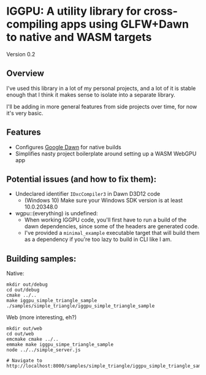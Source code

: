# IGGPU: A utility library for cross-compiling apps using GLFW+Dawn to native and WASM targets

Version 0.2

## Overview

I've used this library in a lot of my personal projects, and a lot of it is stable enough that
I think it makes sense to isolate into a separate library.

I'll be adding in more general features from side projects over time, for now it's very basic.

## Features

* Configures [Google Dawn](https://dawn.googlesource.com/dawn) for native builds
* Simplifies nasty project boilerplate around setting up a WASM WebGPU app

## Potential issues (and how to fix them):

* Undeclared identifier `IDxcCompiler3` in Dawn D3D12 code
	* (Windows 10) Make sure your Windows SDK version is at least 10.0.20348.0
* wgpu::(everything) is undefined:
	* When working IGGPU code, you'll first have to run a build of the dawn dependencies, since some of the headers are generated code.
	* I've provided a `minimal_example` executable target that will build them as a dependency if you're too lazy to build in CLI like I am.

## Building samples:

Native:
```
mkdir out/debug
cd out/debug
cmake ../..
make iggpu_simple_triangle_sample
./samples/simple_triangle/iggpu_simple_triangle_sample
```

Web (more interesting, eh?)
```
mkdir out/web
cd out/web
emcmake cmake ../..
emmake make iggpu_simpe_triangle_sample
node ../../simple_server.js

# Navigate to http://localhost:8000/samples/simple_triangle/iggpu_simple_triangle_sample.html
```